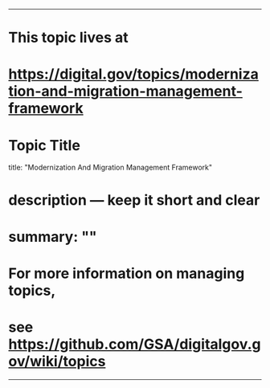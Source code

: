 
---
# This topic lives at
# https://digital.gov/topics/modernization-and-migration-management-framework

# Topic Title
title: "Modernization And Migration Management Framework"

# description — keep it short and clear
# summary: ""


# For more information on managing topics,
# see https://github.com/GSA/digitalgov.gov/wiki/topics
---